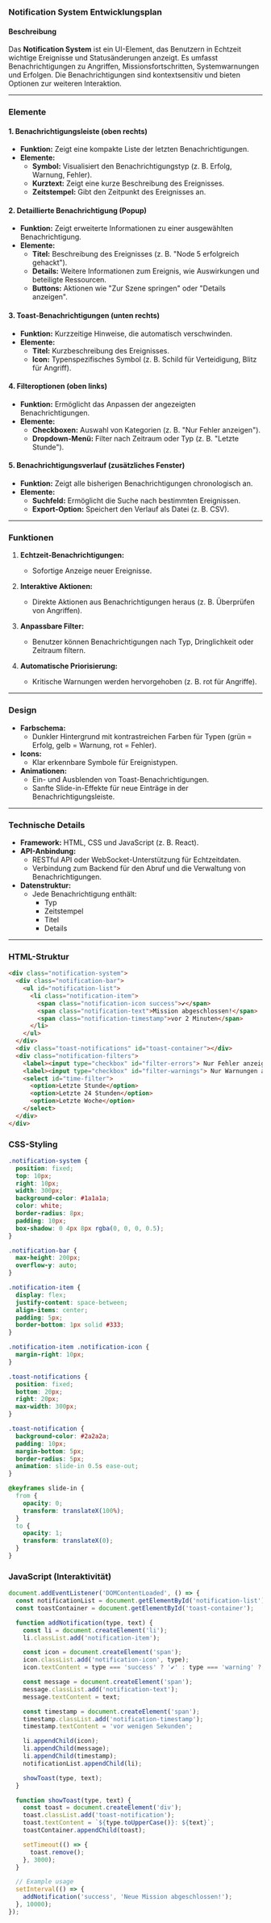 ### Notification System Entwicklungsplan

#### **Beschreibung**
Das **Notification System** ist ein UI-Element, das Benutzern in Echtzeit wichtige Ereignisse und Statusänderungen anzeigt. Es umfasst Benachrichtigungen zu Angriffen, Missionsfortschritten, Systemwarnungen und Erfolgen. Die Benachrichtigungen sind kontextsensitiv und bieten Optionen zur weiteren Interaktion.

---

### **Elemente**

#### **1. Benachrichtigungsleiste (oben rechts)**
- **Funktion:** Zeigt eine kompakte Liste der letzten Benachrichtigungen.
- **Elemente:**
  - **Symbol:** Visualisiert den Benachrichtigungstyp (z. B. Erfolg, Warnung, Fehler).
  - **Kurztext:** Zeigt eine kurze Beschreibung des Ereignisses.
  - **Zeitstempel:** Gibt den Zeitpunkt des Ereignisses an.

#### **2. Detaillierte Benachrichtigung (Popup)**
- **Funktion:** Zeigt erweiterte Informationen zu einer ausgewählten Benachrichtigung.
- **Elemente:**
  - **Titel:** Beschreibung des Ereignisses (z. B. "Node 5 erfolgreich gehackt").
  - **Details:** Weitere Informationen zum Ereignis, wie Auswirkungen und beteiligte Ressourcen.
  - **Buttons:** Aktionen wie "Zur Szene springen" oder "Details anzeigen".

#### **3. Toast-Benachrichtigungen (unten rechts)**
- **Funktion:** Kurzzeitige Hinweise, die automatisch verschwinden.
- **Elemente:**
  - **Titel:** Kurzbeschreibung des Ereignisses.
  - **Icon:** Typenspezifisches Symbol (z. B. Schild für Verteidigung, Blitz für Angriff).

#### **4. Filteroptionen (oben links)**
- **Funktion:** Ermöglicht das Anpassen der angezeigten Benachrichtigungen.
- **Elemente:**
  - **Checkboxen:** Auswahl von Kategorien (z. B. "Nur Fehler anzeigen").
  - **Dropdown-Menü:** Filter nach Zeitraum oder Typ (z. B. "Letzte Stunde").

#### **5. Benachrichtigungsverlauf (zusätzliches Fenster)**
- **Funktion:** Zeigt alle bisherigen Benachrichtigungen chronologisch an.
- **Elemente:**
  - **Suchfeld:** Ermöglicht die Suche nach bestimmten Ereignissen.
  - **Export-Option:** Speichert den Verlauf als Datei (z. B. CSV).

---

### **Funktionen**

1. **Echtzeit-Benachrichtigungen:**
   - Sofortige Anzeige neuer Ereignisse.

2. **Interaktive Aktionen:**
   - Direkte Aktionen aus Benachrichtigungen heraus (z. B. Überprüfen von Angriffen).

3. **Anpassbare Filter:**
   - Benutzer können Benachrichtigungen nach Typ, Dringlichkeit oder Zeitraum filtern.

4. **Automatische Priorisierung:**
   - Kritische Warnungen werden hervorgehoben (z. B. rot für Angriffe).

---

### **Design**

- **Farbschema:**
  - Dunkler Hintergrund mit kontrastreichen Farben für Typen (grün = Erfolg, gelb = Warnung, rot = Fehler).
- **Icons:**
  - Klar erkennbare Symbole für Ereignistypen.
- **Animationen:**
  - Ein- und Ausblenden von Toast-Benachrichtigungen.
  - Sanfte Slide-in-Effekte für neue Einträge in der Benachrichtigungsleiste.

---

### **Technische Details**

- **Framework:** HTML, CSS und JavaScript (z. B. React).
- **API-Anbindung:**
  - RESTful API oder WebSocket-Unterstützung für Echtzeitdaten.
  - Verbindung zum Backend für den Abruf und die Verwaltung von Benachrichtigungen.
- **Datenstruktur:**
  - Jede Benachrichtigung enthält:
    - Typ
    - Zeitstempel
    - Titel
    - Details

---

### **HTML-Struktur**
```html
<div class="notification-system">
  <div class="notification-bar">
    <ul id="notification-list">
      <li class="notification-item">
        <span class="notification-icon success">✔</span>
        <span class="notification-text">Mission abgeschlossen!</span>
        <span class="notification-timestamp">vor 2 Minuten</span>
      </li>
    </ul>
  </div>
  <div class="toast-notifications" id="toast-container"></div>
  <div class="notification-filters">
    <label><input type="checkbox" id="filter-errors"> Nur Fehler anzeigen</label>
    <label><input type="checkbox" id="filter-warnings"> Nur Warnungen anzeigen</label>
    <select id="time-filter">
      <option>Letzte Stunde</option>
      <option>Letzte 24 Stunden</option>
      <option>Letzte Woche</option>
    </select>
  </div>
</div>
```

### **CSS-Styling**
```css
.notification-system {
  position: fixed;
  top: 10px;
  right: 10px;
  width: 300px;
  background-color: #1a1a1a;
  color: white;
  border-radius: 8px;
  padding: 10px;
  box-shadow: 0 4px 8px rgba(0, 0, 0, 0.5);
}

.notification-bar {
  max-height: 200px;
  overflow-y: auto;
}

.notification-item {
  display: flex;
  justify-content: space-between;
  align-items: center;
  padding: 5px;
  border-bottom: 1px solid #333;
}

.notification-item .notification-icon {
  margin-right: 10px;
}

.toast-notifications {
  position: fixed;
  bottom: 20px;
  right: 20px;
  max-width: 300px;
}

.toast-notification {
  background-color: #2a2a2a;
  padding: 10px;
  margin-bottom: 5px;
  border-radius: 5px;
  animation: slide-in 0.5s ease-out;
}

@keyframes slide-in {
  from {
    opacity: 0;
    transform: translateX(100%);
  }
  to {
    opacity: 1;
    transform: translateX(0);
  }
}
```

### **JavaScript (Interaktivität)**
```javascript
document.addEventListener('DOMContentLoaded', () => {
  const notificationList = document.getElementById('notification-list');
  const toastContainer = document.getElementById('toast-container');

  function addNotification(type, text) {
    const li = document.createElement('li');
    li.classList.add('notification-item');

    const icon = document.createElement('span');
    icon.classList.add('notification-icon', type);
    icon.textContent = type === 'success' ? '✔' : type === 'warning' ? '⚠' : '!';

    const message = document.createElement('span');
    message.classList.add('notification-text');
    message.textContent = text;

    const timestamp = document.createElement('span');
    timestamp.classList.add('notification-timestamp');
    timestamp.textContent = 'vor wenigen Sekunden';

    li.appendChild(icon);
    li.appendChild(message);
    li.appendChild(timestamp);
    notificationList.appendChild(li);

    showToast(type, text);
  }

  function showToast(type, text) {
    const toast = document.createElement('div');
    toast.classList.add('toast-notification');
    toast.textContent = `${type.toUpperCase()}: ${text}`;
    toastContainer.appendChild(toast);

    setTimeout(() => {
      toast.remove();
    }, 3000);
  }

  // Example usage
  setInterval(() => {
    addNotification('success', 'Neue Mission abgeschlossen!');
  }, 10000);
});
```

